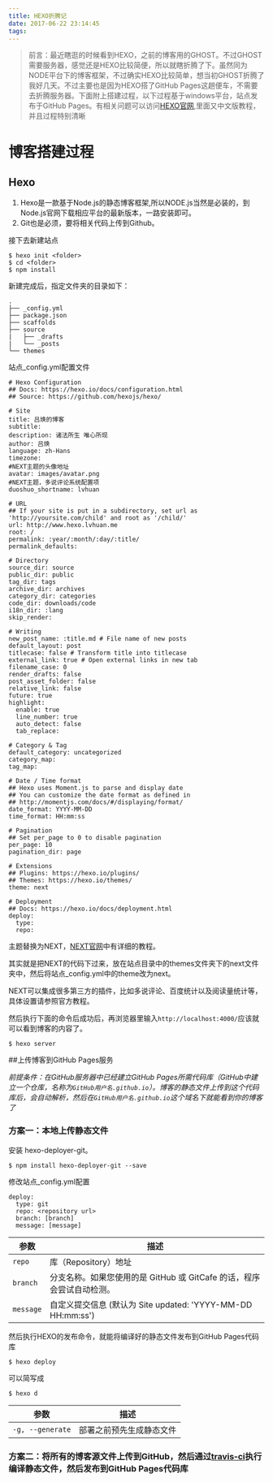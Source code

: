 ```yaml
---
title: HEXO折腾记
date: 2017-06-22 23:14:45
tags:
---
```



>前言：最近瞎逛的时候看到HEXO，之前的博客用的GHOST。不过GHOST需要服务器，感觉还是HEXO比较简便，所以就瞎折腾了下。虽然同为NODE平台下的博客框架，不过确实HEXO比较简单，想当初GHOST折腾了我好几天。不过主要也是因为HEXO搭了GitHub Pages这趟便车，不需要去折腾服务器。下面附上搭建过程，以下过程基于windows平台，站点发布于GitHub Pages。有相关问题可以访问[HEXO官网](https://hexo.io/zh-cn/),里面又中文版教程，并且过程特别清晰
# 博客搭建过程
## Hexo
1. Hexo是一款基于Node.js的静态博客框架,所以NODE.js当然是必装的，到Node.js官网下载相应平台的最新版本，一路安装即可。
2. Git也是必须，要将相关代码上传到Github。

接下去新建站点

```
$ hexo init <folder>
$ cd <folder>
$ npm install
```
新建完成后，指定文件夹的目录如下：

```
.
├── _config.yml
├── package.json
├── scaffolds
├── source
|   ├── _drafts
|   └── _posts
└── themes
```
站点_config.yml配置文件

```
# Hexo Configuration
## Docs: https://hexo.io/docs/configuration.html
## Source: https://github.com/hexojs/hexo/

# Site
title: 吕焕的博客
subtitle:
description: 诸法所生 唯心所现
author: 吕焕
language: zh-Hans
timezone:
#NEXT主题的头像地址
avatar: images/avatar.png
#NEXT主题，多说评论系统配置项
duoshuo_shortname: lvhuan

# URL
## If your site is put in a subdirectory, set url as 'http://yoursite.com/child' and root as '/child/'
url: http://www.hexo.lvhuan.me
root: /
permalink: :year/:month/:day/:title/
permalink_defaults:

# Directory
source_dir: source
public_dir: public
tag_dir: tags
archive_dir: archives
category_dir: categories
code_dir: downloads/code
i18n_dir: :lang
skip_render:

# Writing
new_post_name: :title.md # File name of new posts
default_layout: post
titlecase: false # Transform title into titlecase
external_link: true # Open external links in new tab
filename_case: 0
render_drafts: false
post_asset_folder: false
relative_link: false
future: true
highlight:
  enable: true
  line_number: true
  auto_detect: false
  tab_replace:

# Category & Tag
default_category: uncategorized
category_map:
tag_map:

# Date / Time format
## Hexo uses Moment.js to parse and display date
## You can customize the date format as defined in
## http://momentjs.com/docs/#/displaying/format/
date_format: YYYY-MM-DD
time_format: HH:mm:ss

# Pagination
## Set per_page to 0 to disable pagination
per_page: 10
pagination_dir: page

# Extensions
## Plugins: https://hexo.io/plugins/
## Themes: https://hexo.io/themes/
theme: next

# Deployment
## Docs: https://hexo.io/docs/deployment.html
deploy:
  type: 
  repo: 

```
主题替换为NEXT，[NEXT官网](http://theme-next.iissnan.com/)中有详细的教程。

其实就是把NEXT的代码下过来，放在站点目录中的themes文件夹下的next文件夹中，然后将站点_config.yml中的theme改为next。

NEXT可以集成很多第三方的插件，比如多说评论、百度统计以及阅读量统计等，具体设置请参照官方教程。

然后执行下面的命令后成功后，再浏览器里输入`http://localhost:4000/`应该就可以看到博客的内容了。

```
$ hexo server
```

##上传博客到GitHub Pages服务

*前提条件：在GitHub服务器中已经建立GitHub Pages所需代码库（GitHub中建立一个仓库，名称为`GitHub用户名.github.io`）。博客的静态文件上传到这个代码库后，会自动解析，然后在`GitHub用户名.github.io`这个域名下就能看到你的博客了*


### 方案一：本地上传静态文件

安装 hexo-deployer-git。

```
$ npm install hexo-deployer-git --save

```

修改站点_config.yml配置


```
deploy:
  type: git
  repo: <repository url>
  branch: [branch]
  message: [message]
```


参数| 描述
---|---
`repo` | 库（Repository）地址
`branch`| 分支名称。如果您使用的是 GitHub 或 GitCafe 的话，程序会尝试自动检测。
`message` | 自定义提交信息 (默认为 Site updated: 'YYYY-MM-DD HH:mm:ss')

然后执行HEXO的发布命令，就能将编译好的静态文件发布到GitHub Pages代码库

```
$ hexo deploy 
```

可以简写成 

```
$ hexo d
```

参数| 描述
---|---
`-g, --generate` | 部署之前预先生成静态文件

### 方案二：将所有的博客源文件上传到GitHub，然后通过[travis-ci](https://travis-ci.org/)执行编译静态文件，然后发布到GitHub Pages代码库

